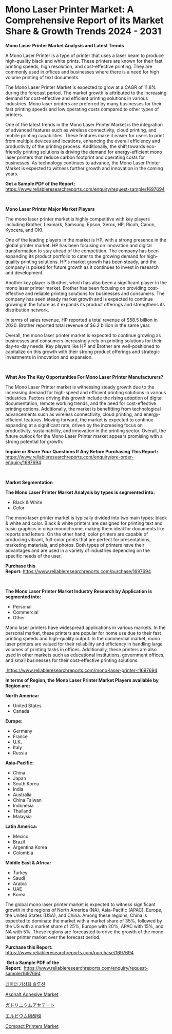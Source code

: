 <p><h1>Mono Laser Printer Market: A Comprehensive Report of its Market Share & Growth Trends 2024 - 2031</h1></p><p><strong>Mono Laser Printer Market Analysis and Latest Trends</strong></p>
<p><p>A Mono Laser Printer is a type of printer that uses a laser beam to produce high-quality black and white prints. These printers are known for their fast printing speeds, high resolution, and cost-effective printing. They are commonly used in offices and businesses where there is a need for high volume printing of text documents.</p><p>The Mono Laser Printer Market is expected to grow at a CAGR of 11.8% during the forecast period. The market growth is attributed to the increasing demand for cost-effective and efficient printing solutions in various industries. Mono laser printers are preferred by many businesses for their fast printing speeds and low operating costs compared to other types of printers.</p><p>One of the latest trends in the Mono Laser Printer Market is the integration of advanced features such as wireless connectivity, cloud printing, and mobile printing capabilities. These features make it easier for users to print from multiple devices and locations, enhancing the overall efficiency and productivity of the printing process. Additionally, the shift towards eco-friendly printing solutions is driving the demand for energy-efficient mono laser printers that reduce carbon footprint and operating costs for businesses. As technology continues to advance, the Mono Laser Printer Market is expected to witness further growth and innovation in the coming years.</p></p>
<p><strong>Get a Sample PDF of the Report:&nbsp;</strong> <a href="https://www.reliableresearchreports.com/enquiry/request-sample/1697694">https://www.reliableresearchreports.com/enquiry/request-sample/1697694</a></p>
<p>&nbsp;</p>
<p><strong>Mono Laser Printer Major Market Players</strong></p>
<p><p>The mono laser printer market is highly competitive with key players including Brother, Lexmark, Samsung, Epson, Xerox, HP, Ricoh, Canon, Kyocera, and OKI.</p><p>One of the leading players in the market is HP, with a strong presence in the global printer market. HP has been focusing on innovation and digital transformation to stay ahead of the competition. The company has been expanding its product portfolio to cater to the growing demand for high-quality printing solutions. HP's market growth has been steady, and the company is poised for future growth as it continues to invest in research and development.</p><p>Another key player is Brother, which has also been a significant player in the mono laser printer market. Brother has been focusing on providing cost-effective and reliable printing solutions for businesses and consumers. The company has seen steady market growth and is expected to continue growing in the future as it expands its product offerings and strengthens its distribution network.</p><p>In terms of sales revenue, HP reported a total revenue of $58.5 billion in 2020. Brother reported total revenue of $6.2 billion in the same year.</p><p>Overall, the mono laser printer market is expected to continue growing as businesses and consumers increasingly rely on printing solutions for their day-to-day needs. Key players like HP and Brother are well-positioned to capitalize on this growth with their strong product offerings and strategic investments in innovation and expansion.</p></p>
<p>&nbsp;</p>
<p><strong>What Are The Key Opportunities For Mono Laser Printer Manufacturers?</strong></p>
<p><p>The Mono Laser Printer market is witnessing steady growth due to the increasing demand for high-speed and efficient printing solutions in various industries. Factors driving this growth include the rising adoption of digital documentation, remote working trends, and the need for cost-effective printing options. Additionally, the market is benefitting from technological advancements such as wireless connectivity, cloud printing, and energy-efficient features. Moving forward, the market is expected to continue expanding at a significant rate, driven by the increasing focus on productivity, sustainability, and innovation in the printing sector. Overall, the future outlook for the Mono Laser Printer market appears promising with a strong potential for growth.</p></p>
<p><strong>Inquire or Share Your Questions If Any Before Purchasing This Report:</strong> <a href="https://www.reliableresearchreports.com/enquiry/pre-order-enquiry/1697694">https://www.reliableresearchreports.com/enquiry/pre-order-enquiry/1697694</a></p>
<p>&nbsp;</p>
<p><strong>Market Segmentation</strong></p>
<p><strong>The Mono Laser Printer Market Analysis by types is segmented into:</strong></p>
<p><ul><li>Black & White</li><li>Color</li></ul></p>
<p><p>The mono laser printer market is typically divided into two main types: black & white and color. Black & white printers are designed for printing text and basic graphics in crisp monochrome, making them ideal for documents like reports and letters. On the other hand, color printers are capable of producing vibrant, full-color prints that are perfect for presentations, marketing materials, and photos. Both types of printers have their advantages and are used in a variety of industries depending on the specific needs of the user.</p></p>
<p><strong>Purchase this Report:&nbsp;</strong><a href="https://www.reliableresearchreports.com/purchase/1697694">https://www.reliableresearchreports.com/purchase/1697694</a></p>
<p>&nbsp;</p>
<p><strong>The Mono Laser Printer Market Industry Research by Application is segmented into:</strong></p>
<p><ul><li>Personal</li><li>Commercial</li><li>Other</li></ul></p>
<p><p>Mono laser printers have widespread applications in various markets. In the personal market, these printers are popular for home use due to their fast printing speeds and high-quality output. In the commercial market, mono laser printers are valued for their reliability and efficiency in handling large volumes of printing tasks in offices. Additionally, these printers are also used in other markets such as educational institutions, government offices, and small businesses for their cost-effective printing solutions.</p></p>
<p><a href="https://www.reliableresearchreports.com/mono-laser-printer-r1697694">&nbsp;https://www.reliableresearchreports.com/mono-laser-printer-r1697694</a></p>
<p><strong>In terms of Region, the Mono Laser Printer Market Players available by Region are:</strong></p>
<p>
    <p> <strong> North America: </strong>
        <ul>
            <li>United States</li>
            <li>Canada</li>
        </ul>
        </p> 
    <p> <strong> Europe: </strong>
        <ul>
            <li>Germany</li>
            <li>France</li>
            <li>U.K.</li>
            <li>Italy</li>
            <li>Russia</li>
        </ul>
        </p> 
    <p> <strong> Asia-Pacific: </strong>
        <ul>
            <li>China</li>
            <li>Japan</li>
            <li>South Korea</li>
            <li>India</li>
            <li>Australia</li>
            <li>China Taiwan</li>
            <li>Indonesia</li>
            <li>Thailand</li>
            <li>Malaysia</li>
        </ul>
        </p> 
    <p> <strong> Latin America: </strong>
        <ul>
            <li>Mexico</li>
            <li>Brazil</li>
            <li>Argentina Korea</li>
            <li>Colombia</li>
        </ul>
        </p> 
    <p> <strong> Middle East & Africa: </strong>
        <ul>
            <li>Turkey</li>
            <li>Saudi</li>
            <li>Arabia</li>
            <li>UAE</li>
            <li>Korea</li>
        </ul>
    </p>
    </p>
<p><p>The global mono laser printer market is expected to witness significant growth in the regions of North America (NA), Asia-Pacific (APAC), Europe, the United States (USA), and China. Among these regions, China is expected to dominate the market with a market share of 35%, followed by the US with a market share of 25%, Europe with 20%, APAC with 15%, and NA with 5%. These regions are forecasted to drive the growth of the mono laser printer market over the forecast period.</p></p>
<p><strong>Purchase this Report: </strong><a href="https://www.reliableresearchreports.com/purchase/1697694">https://www.reliableresearchreports.com/purchase/1697694</a></p>
<p>&nbsp;<strong>Get a Sample PDF of the Report:&nbsp;&nbsp;</strong><a href="https://www.reliableresearchreports.com/enquiry/request-sample/1697694">https://www.reliableresearchreports.com/enquiry/request-sample/1697694</a></p>
<p><strong></strong></p>
<p><p><a href="https://github.com/vsn7qpua81q/Market-Research-Report-List-1/blob/main/537421928396.md">데이터 가상화 솔루션</a></p><p><a href="https://issuu.com/reportprime-2/docs/asphalt-adhesive-market-size-2030.pptx">Asphalt Adhesive Market</a></p><p><a href="https://github.com/ReyesKohler20231/Market-Research-Report-List-1/blob/main/975583030998.md">ガドリニウムアセテート</a></p><p><a href="https://github.com/adcxff01450218/Market-Research-Report-List-1/blob/main/825819930997.md">エルビウム硝酸塩</a></p><p><a href="https://github.com/sonuprakash1/Market-Research-Report-List-2/blob/main/compact-printers-market.md">Compact Printers Market</a></p></p>